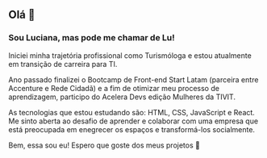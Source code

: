 ## Olá 👋

### Sou Luciana, mas pode me chamar de Lu!

Iniciei minha trajetória profissional como Turismóloga e estou atualmente em transição de carreira para TI.

Ano passado finalizei o Bootcamp de Front-end Start Latam (parceira entre Accenture e Rede Cidadã) e a fim de otimizar meu processo de aprendizagem, participo do Acelera Devs edição Mulheres da TIVIT.

As tecnologias que estou estudando são: HTML, CSS, JavaScript e React. Me sinto aberta ao desafio de aprender e colaborar com uma empresa que está preocupada em enegrecer os espaços e transformá-los socialmente.

Bem, essa sou eu! Espero que goste dos meus projetos 🤗




